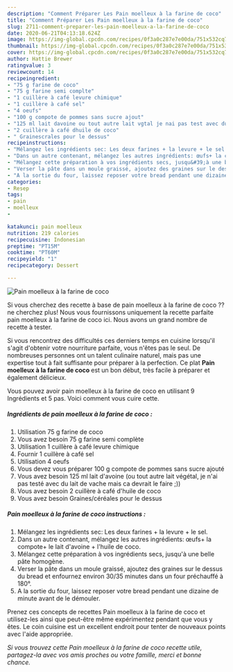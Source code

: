```yaml
---
description: "Comment Préparer Les Pain moelleux à la farine de coco"
title: "Comment Préparer Les Pain moelleux à la farine de coco"
slug: 2711-comment-preparer-les-pain-moelleux-a-la-farine-de-coco
date: 2020-06-21T04:13:18.624Z
image: https://img-global.cpcdn.com/recipes/0f3a0c287e7e00da/751x532cq70/pain-moelleux-a-la-farine-de-coco-photo-principale-de-la-recette.jpg
thumbnail: https://img-global.cpcdn.com/recipes/0f3a0c287e7e00da/751x532cq70/pain-moelleux-a-la-farine-de-coco-photo-principale-de-la-recette.jpg
cover: https://img-global.cpcdn.com/recipes/0f3a0c287e7e00da/751x532cq70/pain-moelleux-a-la-farine-de-coco-photo-principale-de-la-recette.jpg
author: Hattie Brewer
ratingvalue: 3
reviewcount: 14
recipeingredient:
- "75 g farine de coco"
- "75 g farine semi complte"
- "1 cuillère à café levure chimique"
- "1 cuillère à café sel"
- "4 oeufs"
- "100 g compote de pommes sans sucre ajout"
- "125 ml lait davoine ou tout autre lait vgtal je nai pas test avec du lait de vache mais ca devrait le faire "
- "2 cuillère à café dhuile de coco"
- " Grainescrales pour le dessus"
recipeinstructions:
- "Mélangez les ingrédients sec: Les deux farines + la levure + le sel."
- "Dans un autre contenant, mélangez les autres ingrédients: œufs+ la compote+ le lait d&#39;avoine + l&#39;huile de coco."
- "Mélangez cette préparation à vos ingrédients secs, jusqu&#39;à une belle pâte homogène."
- "Verser la pâte dans un moule graissé, ajoutez des graines sur le dessus du bread et enfournez environ 30/35 minutes dans un four préchauffé à 180°."
- "A la sortie du four, laissez reposer votre bread pendant une dizaine de minute avant de le démouler."
categories:
- Resep
tags:
- pain
- moelleux
- 

katakunci: pain moelleux  
nutrition: 219 calories
recipecuisine: Indonesian
preptime: "PT15M"
cooktime: "PT60M"
recipeyield: "1"
recipecategory: Dessert

---
```



![Pain moelleux à la farine de coco](https://img-global.cpcdn.com/recipes/0f3a0c287e7e00da/751x532cq70/pain-moelleux-a-la-farine-de-coco-photo-principale-de-la-recette.jpg)

Si vous cherchez des recette à base de pain moelleux à la farine de coco ?? ne cherchez plus! Nous vous fournissons uniquement la recette parfaite pain moelleux à la farine de coco ici. Nous avons un grand nombre de recette à tester.

Si vous rencontrez des difficultés ces derniers temps en cuisine lorsqu'il s'agit d'obtenir votre nourriture parfaite, vous n'êtes pas le seul. De nombreuses personnes ont un talent culinaire naturel, mais pas une expertise tout à fait suffisante pour préparer à la perfection. Ce plat <strong> Pain moelleux à la farine de coco </strong> est un bon début, très facile à préparer et également délicieux.

<!--inarticleads1-->

Vous pouvez avoir pain moelleux à la farine de coco en utilisant 9 Ingrédients et 5 pas. Voici comment vous cuire cette.

##### Ingrédients de pain moelleux à la farine de coco :

1. Utilisation 75 g farine de coco
1. Vous avez besoin 75 g farine semi complète
1. Utilisation 1 cuillère à café levure chimique
1. Fournir 1 cuillère à café sel
1. Utilisation 4 oeufs
1. Vous devez vous préparer 100 g compote de pommes sans sucre ajouté
1. Vous avez besoin 125 ml lait d&#39;avoine (ou tout autre lait végétal, je n&#39;ai pas testé avec du lait de vache mais ca devrait le faire ;))
1. Vous avez besoin 2 cuillère à café d&#39;huile de coco
1. Vous avez besoin  Graines/céréales pour le dessus




<!--inarticleads2-->

##### Pain moelleux à la farine de coco instructions :

1. Mélangez les ingrédients sec: Les deux farines + la levure + le sel.
1. Dans un autre contenant, mélangez les autres ingrédients: œufs+ la compote+ le lait d&#39;avoine + l&#39;huile de coco.
1. Mélangez cette préparation à vos ingrédients secs, jusqu&#39;à une belle pâte homogène.
1. Verser la pâte dans un moule graissé, ajoutez des graines sur le dessus du bread et enfournez environ 30/35 minutes dans un four préchauffé à 180°.
1. A la sortie du four, laissez reposer votre bread pendant une dizaine de minute avant de le démouler.




<!--inarticleads1-->

<p>
Prenez ces concepts de recettes Pain moelleux à la farine de coco et utilisez-les ainsi que peut-être même expérimentez pendant que vous y êtes. Le coin cuisine est un excellent endroit pour tenter de nouveaux points avec l'aide appropriée.
</p>

<p>
<i>Si vous trouvez cette Pain moelleux à la farine de coco recette utile, partagez-la avec vos amis proches ou votre famille, merci et bonne chance.</i>
</p>
